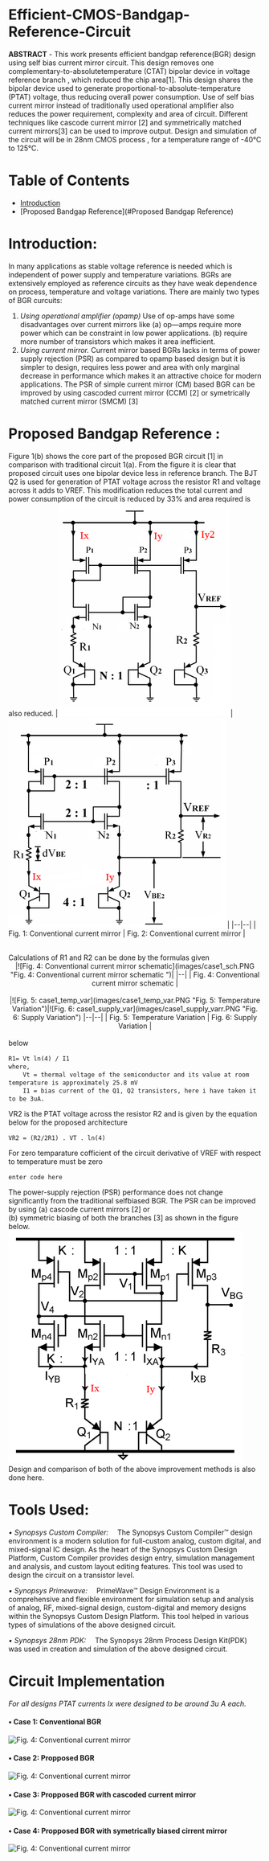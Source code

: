 # Efficient-CMOS-Bandgap-Reference-Circuit

**ABSTRACT** -  This work presents efficient bandgap reference(BGR) design using self bias current mirror circuit. This design removes one complementary-to-absolutetemperature (CTAT) bipolar device in voltage reference branch , which reduced the chip area[1]. This design shares the bipolar device used to generate proportional-to-absolute-temperature (PTAT) voltage, thus reducing overall power consumption. Use of self bias current mirror instead of traditionally used operational amplifier also reduces the power requirement, complexity and area of circuit. Different techniques like cascode current mirror [2] and symmetrically matched current mirrors[3] can be used to improve output. Design and simulation of the circuit will be in 28nm CMOS process , for a temperature range of -40°C to 125°C.

# Table of Contents
 * [Introduction](#Introduction)
 * [Proposed Bandgap Reference](#Proposed Bandgap Reference)
 
# Introduction:

In many applications as stable voltage reference is needed  which is independent of power supply and temperature  variations. BGRs are extensively employed as reference  circuits as they have weak dependence on process,  temperature and voltage variations. There are mainly two  types of BGR curcuits:
 1. *Using operational amplifier (opamp)*
Use of op-amps have some  disadvantages over current mirrors like 
(a) op—amps require  more power which can be constraint in low power applications. 
(b) require more number of transistors which makes it area inefficient. 
2. *Using current mirror.* 
Current mirror based BGRs lacks in  terms of power supply rejection (PSR) as compared to opamp based design but it is simpler to design, requires less power and area with only marginal decrease in performance which makes it an attractive choice for modern applications. 
The PSR of simple current mirror (CM) based BGR can be improved by using cascoded current mirror (CCM) [2] or symetrically matched current mirror (SMCM) [3]

# Proposed Bandgap Reference :
Figure 1(b) shows the core part of the proposed BGR circuit [1] in comparison with traditional circuit 1(a). From the figure it  is clear that proposed circuit uses one bipolar device less in reference branch. The BJT Q2 is used for generation of PTAT voltage across the resistor R1 and voltage across it adds to  VREF. This modification reduces the total current and power consumption of the circuit is reduced by 33% and area required is also reduced.
 |![Fig. 1: Conventional current mirror](images/pic2.PNG "Fig. 1: Conventional current mirror ")| ![Fig. 2: Conventional current mirror](images/pic1.PNG "Fig. 2: Conventional current mirror")|
|--|--|
| Fig. 1: Conventional current mirror  | Fig. 2: Conventional current mirror |

<br />
Calculations of R1 and R2 can be done by the formulas given  


<center>
|![Fig. 4: Conventional current mirror schematic](images/case1_sch.PNG "Fig. 4: Conventional current mirror schematic ")|
|--|
| Fig. 4: Conventional current mirror schematic |
</center><br />
<center>
|![Fig. 5: case1_temp_var](images/case1_temp_var.PNG "Fig. 5: Temperature Variation")|![Fig. 6: case1_supply_var](images/case1_supply_varr.PNG "Fig. 6: Supply Variation")
|--|--|
| Fig. 5: Temperature Variation | Fig. 6: Supply Variation |
</center><br />
below

    R1= Vt ln(4) / I1
    where,	
		Vt = thermal voltage of the semiconductor and its value at room temperature is approximately 25.8 mV
		I1 = bias current of the Q1, Q2 transistors, here i have taken it to be 3uA.

VR2 is the PTAT voltage across the resistor R2 and is given  by the equation below for the proposed architecture

    VR2 = (R2/2R1) . VT . ln(4)

For zero temparature cofficient of the circuit derivative of VREF with respect to temperature must be zero

    enter code here
  
The power-supply rejection (PSR) performance does not change significantly from the traditional selfbiased BGR. The PSR can be improved by using 
(a) cascode current mirrors [2] or <br /> 
(b) symmetric biasing of both the branches [3] as shown in the figure below. <br />
![Fig. 3: Conventional current mirror](images/pic3.PNG "Fig. 3: symmetric biasing current mirror ") <br />
Design and comparison of both of the above improvement methods is also done here.

# Tools Used:

*• Synopsys Custom Compiler:*
&emsp;The Synopsys Custom Compiler™ design environment is a modern solution for full-custom analog, custom digital, and mixed-signal IC design. As the heart of the Synopsys Custom Design Platform, Custom Compiler provides design entry, simulation management and analysis, and custom layout editing features. This tool was used to design the circuit on a transistor level.

*• Synopsys Primewave:*
&emsp;PrimeWave™ Design Environment is a comprehensive and flexible environment for simulation setup and analysis of analog, RF, mixed-signal design, custom-digital and memory designs within the Synopsys Custom Design Platform. This tool helped in various types of simulations of the above designed circuit.

*• Synopsys 28nm PDK:*
&emsp;The Synopsys 28nm Process Design Kit(PDK) was used in creation and simulation of the above designed circuit.

# Circuit Implementation 
*For all designs PTAT currents Ix were designed to be around 3u A each.*
#### • Case 1: Conventional BGR
![Fig. 4: Conventional current mirror](images/pic4.PNG "Fig. 4: Conventional current mirror")

#### • Case 2: Propposed BGR
![Fig. 4: Conventional current mirror](images/pic4.PNG "Fig. 4: Conventional current mirror")

#### • Case 3: Propposed BGR with cascoded current mirror 
![Fig. 4: Conventional current mirror](images/pic4.PNG "Fig. 4: Conventional current mirror")

#### • Case 4: Propposed BGR with symetrically biased cirrent mirror
![Fig. 4: Conventional current mirror](images/pic4.PNG "Fig. 4: Conventional current mirror")
